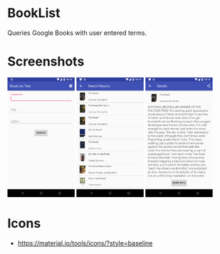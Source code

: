 # BookList
Queries Google Books with user entered terms.

# Screenshots

<img src="pictures/Search_LandingScreen.png" width=30% /> <img src="pictures/SearchResults.png" width=30% /> <img src="pictures/Details.png" width=30% />

# Icons

- https://material.io/tools/icons/?style=baseline
